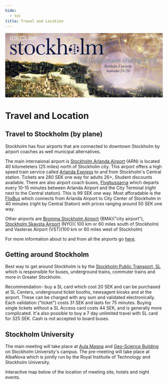 ```yaml
---
hide:
  - toc
title: Travel and Location
---
```


![2018 Fall Collaboration Meeting](Stockholm_2018Collab_Web.jpg)

# Travel and Location


## Travel to Stockholm (by plane)

Stockholm has four airports that are connected to downtown Stockholm by airport coaches as well municipal alternatives.

The main internaional airport is [Stockholm Arlanda Airport](https://www.swedavia.com/arlanda/#gref) (ARN) is located 40 kilometeters (25 miles) north of Stockholm city. This airport offers a high speed train service called [Arlanda Express](https://www.arlandaexpress.com/) to and from Stockholm's Central station. Tickets are 280 SEK one way for adults 26+, Student discounts available. There are also airport coach buses, [Flygbussarna](http://www.flygbussarna.se/) which departs every 10-15 minutes between Arlanda Airport and the City Terminal (right next to the Central station). This is 99 SEK one way. Most afforadable is the [FlixBus](https://www.flixbus.se/bussresor/stockholm-stockholms-flygplats) which connects from Arlanda Airport to City Center of Stockholm in 40 minutes (right by Central Station) with prices ranging around 50 SEK one way.

Other airports are [Bromma Stockholm Airport](https://www.swedavia.se/bromma/) (BMA)("city airport"), [Stockholm Skavsta Airport](https://www.skavsta.se/en/) (NYO)( 100 km or 60 miles south of Stockholm) and Vasteras Airport (VST)(100 km or 60 miles west of Stockholm)
 
For more information about to and from all the airports go [here](https://www.visitstockholm.com/good-to-know/to-and-from-the-airports/).

## Getting around Stockholm

Best way to get around Stockholm is by the [Stockholm Public Transport, SL](https://sl.se/en/) which is responsible for buses, underground trains, commuter trains and more in Greater Stockholm.

Recommendation- buy a SL card which cost 20 SEK and can be purchased at SL Centers, underground ticket booths, newsagent kiosks and at the airport. These can be charged with any sum and validated electronically. Each validation ("ticket") costs 31 SEK and lasts for 75 minutes. Buying single tickets without a SL Access card costs 44 SEK, and is generally more complicated. It'a also possible to buy a 7 day unlimited travel with SL card for 325 SEK. Cash is not accepted to board buses.

## Stockholm University

The main meeting will take place at [Aula Magna](https://www.su.se/english/about/campus/conferences/aula-magna) and [Geo-Science Building](https://www.humangeo.su.se/english/about-us/find-us/geo-science-building) on Stockholm University's campus. The pre-meeting will take place at AlbaNova which is jointly run by the Royal Instituite of Technology and Stockholm University.

Interactive map below of the location of meeting site, hotels and night events.
